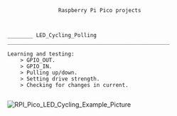 ```



				Raspberry Pi Pico projects



________ LED_Cycling_Polling ___________________________________________________

Learning and testing:
	> GPIO_OUT.
	> GPIO_IN.
	> Pulling up/down.
	> Setting drive strength.
	> Checking for changes in current.


```
![RPI_Pico_LED_Cycling_Example_Picture](/LED_Cycling_Polling/Pico_photo.png "RPI_Pico_LED_Cycling_Example_Picture")
